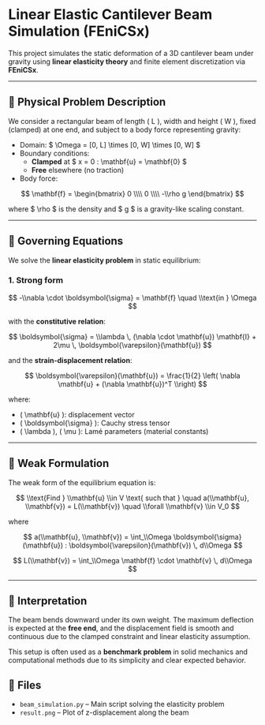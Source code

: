 # Linear Elastic Cantilever Beam Simulation (FEniCSx)

This project simulates the static deformation of a 3D cantilever beam under gravity using **linear elasticity theory** and finite element discretization via **FEniCSx**.

---

## 📐 Physical Problem Description

We consider a rectangular beam of length \( L \), width and height \( W \), fixed (clamped) at one end, and subject to a body force representing gravity:

- Domain: $ \Omega = [0, L] \times [0, W] \times [0, W] $
- Boundary conditions:
  - **Clamped** at $ x = 0 :  \mathbf{u} = \mathbf{0} $
  - **Free** elsewhere (no traction)
- Body force:

$$ \mathbf{f} = \begin{bmatrix} 0 \\\\ 0 \\\\ -\\rho g \end{bmatrix} $$

where $ \rho $ is the density and $ g $ is a gravity-like scaling constant.

---

## 🧮 Governing Equations

We solve the **linear elasticity problem** in static equilibrium:

### 1. Strong form

$$
-\\nabla \cdot \boldsymbol{\sigma} = \mathbf{f} \quad \\text{in } \Omega
$$

with the **constitutive relation**:

$$
\boldsymbol{\sigma} = \\lambda \, (\nabla \cdot \mathbf{u}) \mathbf{I} + 2\mu \, \boldsymbol{\varepsilon}(\mathbf{u})
$$

and the **strain-displacement relation**:

$$
\boldsymbol{\varepsilon}(\mathbf{u}) = \frac{1}{2} \left( \nabla \mathbf{u} + (\nabla \mathbf{u})^T \\right)
$$

where:

- \( \mathbf{u} \): displacement vector
- \( \boldsymbol{\sigma} \): Cauchy stress tensor
- \( \\lambda \), \( \mu \): Lamé parameters (material constants)

---

## 🧩 Weak Formulation

The weak form of the equilibrium equation is:

$$
\\text{Find } \\mathbf{u} \\in V \text{ such that } \quad
a(\\mathbf{u}, \\mathbf{v}) = L(\\mathbf{v}) \quad \\forall \\mathbf{v} \\in V_0
$$

where

$$
a(\\mathbf{u}, \\mathbf{v}) = \int_\\Omega \boldsymbol{\sigma}(\mathbf{u}) : \boldsymbol{\varepsilon}(\mathbf{v}) \, d\\Omega
$$

$$
L(\\mathbf{v}) = \int_\\Omega \mathbf{f} \cdot \mathbf{v} \, d\\Omega
$$

---

## 🚗 Interpretation

The beam bends downward under its own weight. The maximum deflection is expected at the **free end**, and the displacement field is smooth and continuous due to the clamped constraint and linear elasticity assumption.

This setup is often used as a **benchmark problem** in solid mechanics and computational methods due to its simplicity and clear expected behavior.

## 📂 Files

- `beam_simulation.py` – Main script solving the elasticity problem
- `result.png` – Plot of z-displacement along the beam
